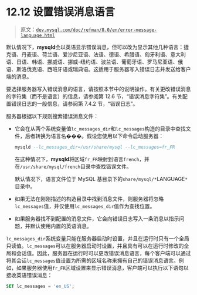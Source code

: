 # 12.12 设置错误消息语言

> 原文：[`dev.mysql.com/doc/refman/8.0/en/error-message-language.html`](https://dev.mysql.com/doc/refman/8.0/en/error-message-language.html)

默认情况下，**mysqld**会以英语显示错误消息，但可以改为显示其他几种语言：捷克语、丹麦语、荷兰语、爱沙尼亚语、法语、德语、希腊语、匈牙利语、意大利语、日语、韩语、挪威语、挪威-纽约语、波兰语、葡萄牙语、罗马尼亚语、俄语、斯洛伐克语、西班牙语或瑞典语。这适用于服务器写入错误日志并发送给客户端的消息。

要选择服务器写入错误消息的语言，请按照本节中的说明操作。有关更改错误消息的字符集（而不是语言）的信息，请参阅第 12.6 节，“错误消息字符集”。有关配置错误日志的一般信息，请参阅第 7.4.2 节，“错误日志”。

服务器根据以下规则搜索错误消息文件：

+   它会在从两个系统变量值`lc_messages_dir`和`lc_messages`构造的目录中查找文件，后者转换为语言名���。假设您使用以下命令启动服务器：

    ```sql
    mysqld --lc_messages_dir=/usr/share/mysql --lc_messages=fr_FR
    ```

    在这种情况下，**mysqld**将区域`fr_FR`映射到语言`french`，并在`/usr/share/mysql/french`目录中查找错误文件。

    默认情况下，语言文件位于 MySQL 基目录下的`share/mysql/*`LANGUAGE`*`目录中。

+   如果无法在刚刚描述的构造目录中找到消息文件，则服务器将忽略`lc_messages`值，并仅使用`lc_messages_dir`值作为查找位置。

+   如果服务器找不到配置的消息文件，它会向错误日志写入一条消息以指示问题，并默认使用内置的英语消息。

`lc_messages_dir`系统变量只能在服务器启动时设置，并且在运行时只有一个全局只读值。`lc_messages`可以在服务器启动时设置，并且具有可以在运行时修改的全局和会话值。因此，服务器在运行时可以更改错误消息语言，每个客户端可以通过将其会话`lc_messages`值设置为所需的区域名称来拥有自己的错误消息语言。例如，如果服务器使用`fr_FR`区域设置来显示错误消息，客户端可以执行以下语句以接收英语错误消息：

```sql
SET lc_messages = 'en_US';
```
